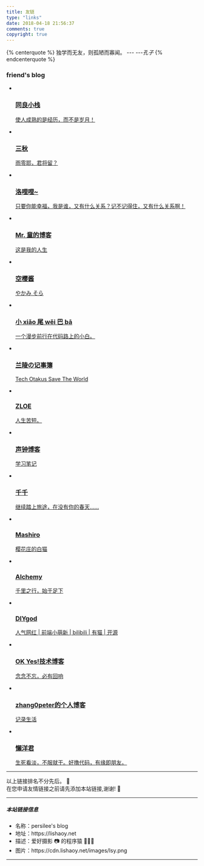```yaml
---
title: 友链
type: "links"
date: 2018-04-18 21:56:37
comments: true
copyright: true
---
```


{% centerquote %} 
独学而无友，则孤陋而寡闻。 *--- ---孔子* 
{% endcenterquote %} 

### friend's blog

<div class="per-link-page">
    <ul class="per-links">
        <li class="per-links-item">
            <a href="https://togln.com/" class="group-picture" title="同良小栈" target="_blank">
                <img class="per-links-icon" src="https://cdn.lishaoy.net/images/links/tx.png" alt="">
                <h3 class="per-links-title">同良小栈</h3>
                <p class="per-links-des">使人成熟的是经历，而不是岁月！</p>
            </a>
        </li>
        <li class="per-links-item">
            <a href="https://sanqiu.org/" class="group-picture" title="三秋" target="_blank">
                <img class="per-links-icon" src="https://cdn.lishaoy.net/images/links/sanqiu.gif" alt="">
                <h3 class="per-links-title">三秋</h3>
                <p class="per-links-des">雨零耶，君将留？</p>
            </a>
        </li>
        <li class="per-links-item">
            <a href="https://lolili.cc/" class="group-picture" title="洛哩哩~" target="_blank">
                <img class="per-links-icon" src="https://cdn.lishaoy.net/images/links/lolili.png" alt="">
                <h3 class="per-links-title">洛哩哩~</h3>
                <p class="per-links-des">只要你能幸福，我是谁，又有什么关系？记不记得住，又有什么关系啊！</p>
            </a>
        </li>
        <li class="per-links-item">
            <a href="https://tongtaos.com/" class="group-picture" title="Mr. 童的博客" target="_blank">
                <img class="per-links-icon" src="https://cdn.lishaoy.net/images/links/mrTong.jpg" alt="">
                <h3 class="per-links-title">Mr. 童的博客</h3>
                <p class="per-links-des">这是我的人生</p>
            </a>
        </li>
        <li class="per-links-item">
            <a href="https://kotori.love/" class="group-picture" title="空樱酱" target="_blank">
                <img class="per-links-icon" src="https://cdn.lishaoy.net/images/links/kotori.jpeg" alt="">
                <h3 class="per-links-title">空樱酱</h3>
                <p class="per-links-des">やかみ そら </p>
            </a>
        </li>
        <li class="per-links-item">
            <a href="http://xiaowiba.com/" class="group-picture" title="小 xiǎo 尾 wěi 巴 bā" target="_blank">
                <img class="per-links-icon" src="https://cdn.lishaoy.net/images/links/xwb.png" alt="">
                <h3 class="per-links-title">小 xiǎo 尾 wěi 巴 bā</h3>
                <p class="per-links-des">一个漫步前行在代码路上的小白。</p>
            </a>
        </li>
        <li class="per-links-item">
            <a href="https://blog.thkira.com/" class="group-picture" title="兰陵の记事簿" target="_blank">
                <img class="per-links-icon" src="https://cdn.lishaoy.net/images/links/head.png" alt="">
                <h3 class="per-links-title">兰陵の记事簿</h3>
                <p class="per-links-des">Tech Otakus Save The World</p>
            </a>
        </li>
        <li class="per-links-item">
            <a href="http://zhang18.top/" class="group-picture" title="ZLOE" target="_blank">
                <img class="per-links-icon" src="https://cdn.lishaoy.net/images/links/zloe.png" alt="">
                <h3 class="per-links-title">ZLOE</h3>
                <p class="per-links-des">人生苦短。</p>
            </a>
        </li>
        <li class="per-links-item">
            <a href="http://weblogger.club/" class="group-picture" title="声钟博客" target="_blank">
                <img class="per-links-icon" src="https://cdn.lishaoy.net/images/links/webblogger.png" alt="">
                <h3 class="per-links-title">声钟博客</h3>
                <p class="per-links-des">学习笔记</p>
            </a>
        </li>
        <li class="per-links-item">
            <a href="https://www.dreamwings.cn/" class="group-picture" title="千千" target="_blank">
                <img class="per-links-icon" src="https://cdn.lishaoy.net/images/links/dreamwings.jpeg"
                    alt="">
                <h3 class="per-links-title">千千</h3>
                <p class="per-links-des">继续踏上旅途，在没有你的春天……</p>
            </a>
        </li>
        <li class="per-links-item">
            <a href="https://2heng.xin/" class="group-picture" title="樱花庄的白猫" target="_blank">
                <img class="per-links-icon" src="https://cdn.lishaoy.net/images/links/2heng.jpeg" alt="">
                <h3 class="per-links-title">Mashiro</h3>
                <p class="per-links-des">樱花庄的白猫</p>
            </a>
        </li>
        <li class="per-links-item">
            <a href="https://www.coolecho.net/" class="group-picture" title="Alchemy" target="_blank">
                <img class="per-links-icon" src="https://cdn.lishaoy.net/images/links/Alchemy.png" alt="">
                <h3 class="per-links-title">Alchemy</h3>
                <p class="per-links-des">千里之行，始于足下</p>
            </a>
        </li>
        <li class="per-links-item">
            <a href="https://diygod.me/" class="group-picture" title="DIYgod" target="_blank">
                <img class="per-links-icon" src="https://cdn.lishaoy.net/images/links/DIYgod.jpg" alt="">
                <h3 class="per-links-title">DIYgod</h3>
                <p class="per-links-des">人气网红 | 前端小萌新 | bilibili | 有猫 | 开源</p>
            </a>
        </li>
        <li class="per-links-item">
            <a href="https://2890.ltd/" class="group-picture" title="OK Yes!技术博客" target="_blank">
                <img class="per-links-icon" src="https://scdn.2890.ltd/tc/logo2890.svg" alt="">
                <h3 class="per-links-title">OK Yes!技术博客</h3>
                <p class="per-links-des">念念不忘，必有回响</p>
            </a>
        </li>
        <li class="per-links-item">
            <a href="https://zhang0peter.com/" class="group-picture" title="zhang0peter的个人博客" target="_blank">
                <img class="per-links-icon" src="https://zhang0peter.com/favicon.ico" alt="">
                <h3 class="per-links-title">zhang0peter的个人博客</h3>
                <p class="per-links-des">记录生活</p>
            </a>
        </li>
        <li class="per-links-item">
            <a href="https://www.sheepyang1993.com/" class="group-picture" title="懶洋君" target="_blank">
                <img class="per-links-icon" src="https://cdn.lishaoy.net/images/links/lyj.jpeg" alt="">
                <h3 class="per-links-title">懶洋君</h3>
                <p class="per-links-des">生死看淡，不服就干。好撸代码，有缘即朋友。</p>
            </a>
        </li>
    </ul>
    <hr>
    <div class="instructions">
        以上链接排名不分先后。 🦉 </br>
        在您申请友情链接之前请先添加本站链接,谢谢! 🦋 </br>
    </div>
    <hr>
    <h5>本站链接信息</h5>
    <div class="instructions">
        <ul>
            <li>名称：persilee's blog</li>
            <li>地址：https://lishaoy.net</li>
            <li>描述：爱好摄影 📷 的程序猿 👨🏻‍💻 </li>
            <li>图片：https://cdn.lishaoy.net/images/lsy.png</li>
        </ul>
    </div>
    <hr>
</div>